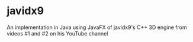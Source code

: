 # javidx9
An implementation in Java using JavaFX of javidx9's C++ 3D engine from videos #1 and #2 on his YouTube channel
